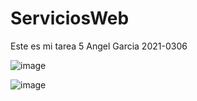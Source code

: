 # ServiciosWeb
Este es mi tarea 5 Angel Garcia 2021-0306

![image](https://user-images.githubusercontent.com/122624789/229960605-a96d4c0e-c798-4eb1-87b6-a557a027f23b.png)

![image](https://user-images.githubusercontent.com/122624789/229960517-9366a135-9613-4b3a-97e9-8aeae6698e80.png)
